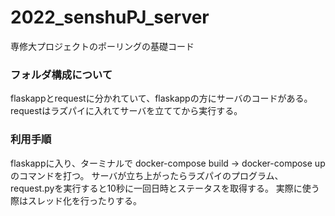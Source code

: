 # 2022_senshuPJ_server
専修大プロジェクトのポーリングの基礎コード
### フォルダ構成について
flaskappとrequestに分かれていて、flaskappの方にサーバのコードがある。requestはラズパイに入れてサーバを立ててから実行する。
### 利用手順
flaskappに入り、ターミナルで docker-compose build → docker-compose up のコマンドを打つ。
サーバが立ち上がったらラズパイのプログラム、request.pyを実行すると10秒に一回日時とステータスを取得する。
実際に使う際はスレッド化を行ったりする。
